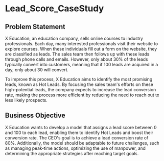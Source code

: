 # Lead_Score_CaseStudy

## Problem Statement

X Education, an education company, sells online courses to industry professionals. Each day, many interested professionals visit their website to explore courses. When these individuals fill out a form on the website, they are classified as leads. The sales team then follows up with these leads through phone calls and emails. However, only about 30% of the leads typically convert into customers, meaning that if 100 leads are acquired in a day, only about 30 will convert.

To improve this process, X Education aims to identify the most promising leads, known as Hot Leads. By focusing the sales team's efforts on these high-potential leads, the company expects to increase the lead conversion rate, making the process more efficient by reducing the need to reach out to less likely prospects.


## Business Objective

X Education wants to develop a model that assigns a lead score between 0 and 100 to each lead, enabling them to identify Hot Leads and boost their conversion rate. The CEO's goal is to achieve a lead conversion rate of 80%. Additionally, the model should be adaptable to future challenges, such as managing peak-time actions, optimizing the use of manpower, and determining the appropriate strategies after reaching target goals.
